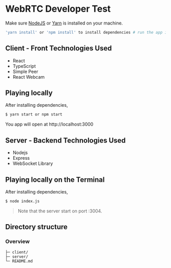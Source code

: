 # WebRTC Developer Test

Make sure [NodeJS](https://www.nodejs.org/) or [Yarn](https://www.yarnpkg.com) is installed on your machine.

```bash
'yarn install' or 'npm install' to install dependencies # run the app in development mode
```

## Client - Front Technologies Used
- React
- TypeScript
- Simple Peer
- React Webcam

## Playing locally

After installing dependencies,

```bash
$ yarn start or npm start
```

You app will open at http://localhost:3000

## Server - Backend Technologies Used
- Nodejs
- Express
- WebSocket Library

## Playing locally on the Terminal

After installing dependencies,

```bash
$ node index.js
```

> Note that the server start on port :3004.

## Directory structure

### Overview

```tree
├─ client/
├─ server/
└─ README.md
```



